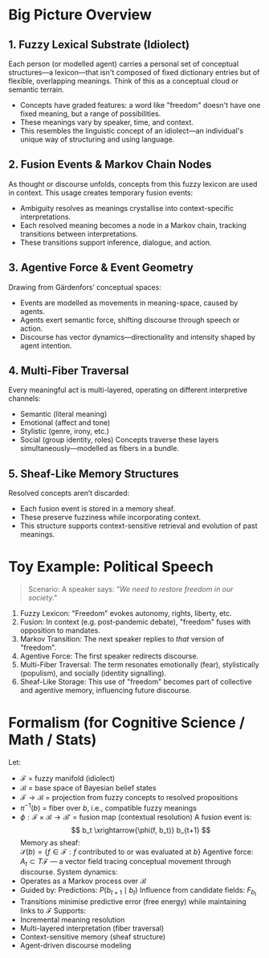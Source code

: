 # Big Picture Overview
## 1. Fuzzy Lexical Substrate (Idiolect)
Each person (or modelled agent) carries a personal set of conceptual structures—a lexicon—that isn't composed of fixed dictionary entries but of flexible, overlapping meanings. Think of this as a conceptual cloud or semantic terrain.
- Concepts have graded features: a word like "freedom" doesn't have one fixed meaning, but a range of possibilities.
- These meanings vary by speaker, time, and context.
- This resembles the linguistic concept of an idiolect—an individual's unique way of structuring and using language.
## 2. Fusion Events & Markov Chain Nodes
As thought or discourse unfolds, concepts from this fuzzy lexicon are used in context. This usage creates temporary fusion events:
- Ambiguity resolves as meanings crystallise into context-specific interpretations.
- Each resolved meaning becomes a node in a Markov chain, tracking transitions between interpretations.
- These transitions support inference, dialogue, and action.
## 3. Agentive Force & Event Geometry
Drawing from Gärdenfors’ conceptual spaces:
- Events are modelled as movements in meaning-space, caused by agents.
- Agents exert semantic force, shifting discourse through speech or action.
- Discourse has vector dynamics—directionality and intensity shaped by agent intention.
## 4. Multi-Fiber Traversal
Every meaningful act is multi-layered, operating on different interpretive channels:
- Semantic (literal meaning)
- Emotional (affect and tone)
- Stylistic (genre, irony, etc.)
- Social (group identity, roles)
Concepts traverse these layers simultaneously—modelled as fibers in a bundle.
## 5. Sheaf-Like Memory Structures
Resolved concepts aren’t discarded:
- Each fusion event is stored in a memory sheaf.
- These preserve fuzziness while incorporating context.
- This structure supports context-sensitive retrieval and evolution of past meanings.
# Toy Example: Political Speech
> Scenario: A speaker says: _"We need to restore freedom in our society."_
1. Fuzzy Lexicon: "Freedom" evokes autonomy, rights, liberty, etc.
2. Fusion: In context (e.g. post-pandemic debate), "freedom" fuses with opposition to mandates.
3. Markov Transition: The next speaker replies to _that_ version of "freedom".
4. Agentive Force: The first speaker redirects discourse.
5. Multi-Fiber Traversal: The term resonates emotionally (fear), stylistically (populism), and socially (identity signalling).
6. Sheaf-Like Storage: This use of "freedom" becomes part of collective and agentive memory, influencing future discourse.
# Formalism (for Cognitive Science / Math / Stats)
Let:
- $\mathcal{F}$ = fuzzy manifold (idiolect)
- $\mathcal{B}$ = base space of Bayesian belief states
- $\mathcal{F} \to \mathcal{B}$ = projection from fuzzy concepts to resolved propositions
- $\pi^{-1}(b)$ = fiber over $b$, i.e., compatible fuzzy meanings
- $\phi: \mathcal{F} \times \mathcal{B} \to \mathcal{B}'$ = fusion map (contextual resolution)
A fusion event is:  
$$
b_t \xrightarrow{\phi(f, b_t)} b_{t+1}
$$
Memory as sheaf:  
$\mathcal{S}(b) = \{ f \in \mathcal{F} : f \text{ contributed to or was evaluated at } b \}$
Agentive force:  $A_t \subset T\mathcal{F}$  — a vector field tracing conceptual movement through discourse. 
System dynamics:
- Operates as a Markov process over $\mathcal{B}$
- Guided by: Predictions: $P(b_{t+1} \mid b_t)$ Influence from candidate fields: $F_{b_t}$
- Transitions minimise predictive error (free energy) while maintaining links to $\mathcal{F}$
Supports:
- Incremental meaning resolution
- Multi-layered interpretation (fiber traversal)
- Context-sensitive memory (sheaf structure)
- Agent-driven discourse modeling




